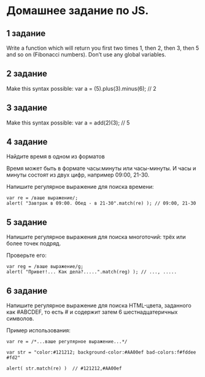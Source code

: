 # Домашнее задание по JS.

## 1 задание

Write a function which will return you first two times 1, then 2, then 3, then 5 and so on (Fibonacci numbers). Don’t use any global variables.

## 2 задание

Make this syntax possible: var a = (5).plus(3).minus(6); // 2

## 3 задание

Make this syntax possible: var a = add(2)(3); // 5

## 4 задание

Найдите время в одном из форматов

Время может быть в формате часы:минуты или часы-минуты. И часы и минуты состоят из двух цифр, например 09:00, 21-30.

Напишите регулярное выражение для поиска времени:

```
var re = /ваше выражение/;
alert( "Завтрак в 09:00. Обед - в 21-30".match(re) ); // 09:00, 21-30
```

## 5 задание

Напишите регулярное выражения для поиска многоточий: трёх или более точек подряд.

Проверьте его:

```
var reg = /ваше выражение/g;
alert( "Привет!... Как дела?.....".match(reg) ); // ..., .....
```

## 6 задание

Напишите регулярное выражение для поиска HTML-цвета, заданного как #ABCDEF, то есть # и содержит затем 6 шестнадцатеричных символов.

Пример использования:

```
var re = /*...ваше регулярное выражение...*/

var str = "color:#121212; background-color:#AA00ef bad-colors:f#fddee #fd2"

alert( str.match(re) )  // #121212,#AA00ef
```